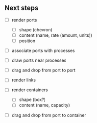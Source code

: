 
## Next steps

- [ ] render ports
  - [ ] shape (chevron)
  - [ ] content (name, rate (amount, units))
  - [ ] position
- [ ] associate ports with processes
- [ ] draw ports near processes

- [ ] drag and drop from port to port
- [ ] render links
- [ ] render containers
  - [ ] shape (box?)
  - [ ] content (name, capacity)

- [ ] drag and drop from port to container

